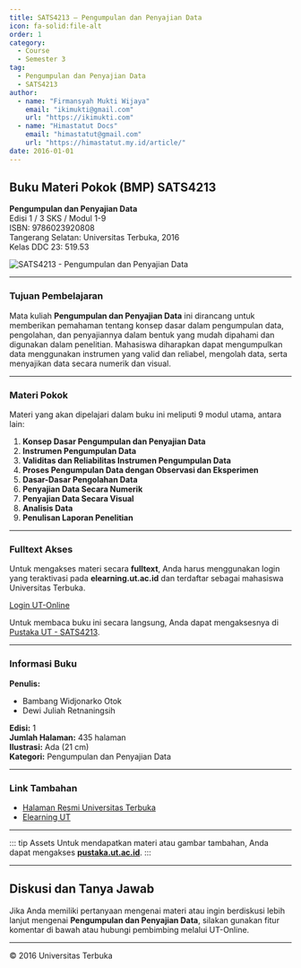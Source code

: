 ```yaml
--- 
title: SATS4213 – Pengumpulan dan Penyajian Data
icon: fa-solid:file-alt
order: 1
category:
  - Course
  - Semester 3
tag:
  - Pengumpulan dan Penyajian Data
  - SATS4213
author:
  - name: "Firmansyah Mukti Wijaya"
    email: "ikimukti@gmail.com"
    url: "https://ikimukti.com"
  - name: "Himastatut Docs"
    email: "himastatut@gmail.com"
    url: "https://himastatut.my.id/article/"
date: 2016-01-01
--- 
```


## Buku Materi Pokok (BMP) SATS4213

**Pengumpulan dan Penyajian Data**  
Edisi 1 / 3 SKS / Modul 1-9  
ISBN: 9786023920808  
Tangerang Selatan: Universitas Terbuka, 2016  
Kelas DDC 23: 519.53  

![SATS4213 - Pengumpulan dan Penyajian Data](https://pustaka.ut.ac.id/lib/wp-content/uploads/2017/04/SATS4213-1.jpg)

--- 

### Tujuan Pembelajaran

Mata kuliah **Pengumpulan dan Penyajian Data** ini dirancang untuk memberikan pemahaman tentang konsep dasar dalam pengumpulan data, pengolahan, dan penyajiannya dalam bentuk yang mudah dipahami dan digunakan dalam penelitian. Mahasiswa diharapkan dapat mengumpulkan data menggunakan instrumen yang valid dan reliabel, mengolah data, serta menyajikan data secara numerik dan visual.

--- 

### Materi Pokok

Materi yang akan dipelajari dalam buku ini meliputi 9 modul utama, antara lain:

1. **Konsep Dasar Pengumpulan dan Penyajian Data**
2. **Instrumen Pengumpulan Data**
3. **Validitas dan Reliabilitas Instrumen Pengumpulan Data**
4. **Proses Pengumpulan Data dengan Observasi dan Eksperimen**
5. **Dasar-Dasar Pengolahan Data**
6. **Penyajian Data Secara Numerik**
7. **Penyajian Data Secara Visual**
8. **Analisis Data**
9. **Penulisan Laporan Penelitian**

--- 

### Fulltext Akses

Untuk mengakses materi secara **fulltext**, Anda harus menggunakan login yang teraktivasi pada **elearning.ut.ac.id** dan terdaftar sebagai mahasiswa Universitas Terbuka.

[Login UT-Online](http://elearning.ut.ac.id)

Untuk membaca buku ini secara langsung, Anda dapat mengaksesnya di [Pustaka UT - SATS4213](https://pustaka.ut.ac.id/lib/sats4213-pengumpulan-dan-penyajian-data/).

--- 

### Informasi Buku

**Penulis:**  
- Bambang Widjonarko Otok  
- Dewi Juliah Retnaningsih  

**Edisi:** 1  
**Jumlah Halaman:** 435 halaman  
**Ilustrasi:** Ada (21 cm)  
**Kategori:** Pengumpulan dan Penyajian Data  

--- 

### Link Tambahan

- [Halaman Resmi Universitas Terbuka](https://www.ut.ac.id)
- [Elearning UT](http://elearning.ut.ac.id)

--- 

::: tip Assets
Untuk mendapatkan materi atau gambar tambahan, Anda dapat mengakses **[pustaka.ut.ac.id](https://pustaka.ut.ac.id)**.
:::

--- 

## Diskusi dan Tanya Jawab

Jika Anda memiliki pertanyaan mengenai materi atau ingin berdiskusi lebih lanjut mengenai **Pengumpulan dan Penyajian Data**, silakan gunakan fitur komentar di bawah atau hubungi pembimbing melalui UT-Online.

--- 

<footer>
  <p>© 2016 Universitas Terbuka</p>
</footer>
